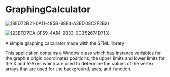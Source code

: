 # GraphingCalculator

![{8ED72B21-0A11-4858-88E4-A3BD08C2F2B2}](https://user-images.githubusercontent.com/56771699/149598506-3005e731-1ba4-4fa0-a2eb-ea1576268e4b.png)

![{23BFD7DA-8F59-4A14-9B33-0C352674D713}](https://user-images.githubusercontent.com/56771699/149598409-5821195b-6cb8-46ad-b430-54d3a79f95e0.png)

A simple graphing calculator made with the SFML library

This application contains a Window class which has instance variables for the graph's origin coordinates positions, the upper limits and lower limits for the X and Y-Axes
which are used to determine the values of the vertex arrays that are used for the background, axes, and function.
